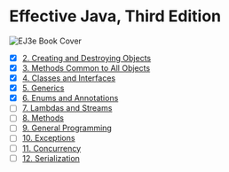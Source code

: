 # Effective Java, Third Edition
![EJ3e Book Cover](https://www.pearsonhighered.com/assets/bigcovers/0/1/3/4/0134685997.jpg)

- [x] [2. Creating and Destroying Objects](./chapter02)
- [x] [3. Methods Common to All Objects](./chapter03)
- [x] [4. Classes and Interfaces](./chapter04)
- [x] [5. Generics](./chapter05)
- [x] [6. Enums and Annotations](./chapter06)
- [ ] [7. Lambdas and Streams](./chapter07)
- [ ] [8. Methods](./chapter08)
- [ ] [9. General Programming](./chapter09)
- [ ] [10. Exceptions](./chapter10)
- [ ] [11. Concurrency](./chapter11)
- [ ] [12. Serialization](./chapter12)
